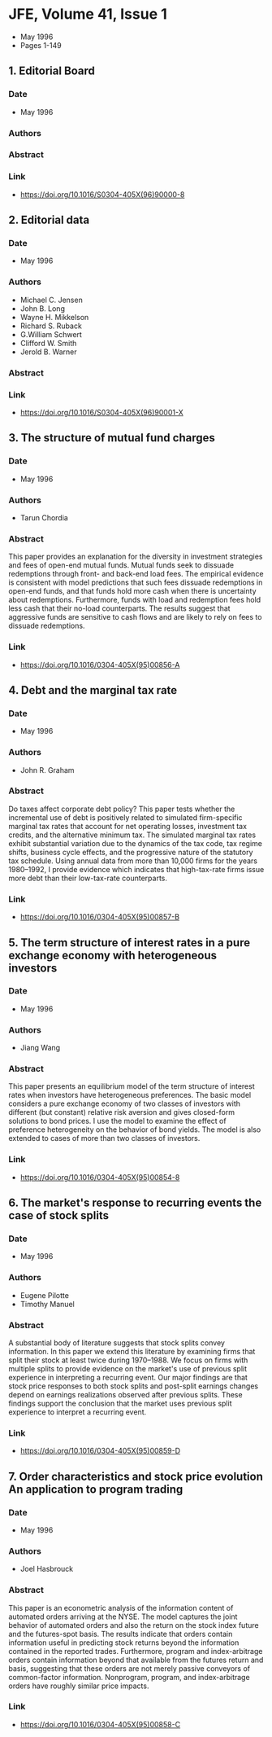 # JFE, Volume 41, Issue 1
- May 1996
- Pages 1-149

## 1. Editorial Board
### Date
- May 1996
### Authors
### Abstract

### Link
- https://doi.org/10.1016/S0304-405X(96)90000-8

## 2. Editorial data
### Date
- May 1996
### Authors
- Michael C. Jensen
- John B. Long
- Wayne H. Mikkelson
- Richard S. Ruback
- G.William Schwert
- Clifford W. Smith
- Jerold B. Warner
### Abstract

### Link
- https://doi.org/10.1016/S0304-405X(96)90001-X

## 3. The structure of mutual fund charges
### Date
- May 1996
### Authors
- Tarun Chordia
### Abstract
This paper provides an explanation for the diversity in investment strategies and fees of open-end mutual funds. Mutual funds seek to dissuade redemptions through front- and back-end load fees. The empirical evidence is consistent with model predictions that such fees dissuade redemptions in open-end funds, and that funds hold more cash when there is uncertainty about redemptions. Furthermore, funds with load and redemption fees hold less cash that their no-load counterparts. The results suggest that aggressive funds are sensitive to cash flows and are likely to rely on fees to dissuade redemptions.
### Link
- https://doi.org/10.1016/0304-405X(95)00856-A

## 4. Debt and the marginal tax rate
### Date
- May 1996
### Authors
- John R. Graham
### Abstract
Do taxes affect corporate debt policy? This paper tests whether the incremental use of debt is positively related to simulated firm-specific marginal tax rates that account for net operating losses, investment tax credits, and the alternative minimum tax. The simulated marginal tax rates exhibit substantial variation due to the dynamics of the tax code, tax regime shifts, business cycle effects, and the progressive nature of the statutory tax schedule. Using annual data from more than 10,000 firms for the years 1980–1992, I provide evidence which indicates that high-tax-rate firms issue more debt than their low-tax-rate counterparts.
### Link
- https://doi.org/10.1016/0304-405X(95)00857-B

## 5. The term structure of interest rates in a pure exchange economy with heterogeneous investors
### Date
- May 1996
### Authors
- Jiang Wang
### Abstract
This paper presents an equilibrium model of the term structure of interest rates when investors have heterogeneous preferences. The basic model considers a pure exchange economy of two classes of investors with different (but constant) relative risk aversion and gives closed-form solutions to bond prices. I use the model to examine the effect of preference heterogeneity on the behavior of bond yields. The model is also extended to cases of more than two classes of investors.
### Link
- https://doi.org/10.1016/0304-405X(95)00854-8

## 6. The market's response to recurring events the case of stock splits
### Date
- May 1996
### Authors
- Eugene Pilotte
- Timothy Manuel
### Abstract
A substantial body of literature suggests that stock splits convey information. In this paper we extend this literature by examining firms that split their stock at least twice during 1970–1988. We focus on firms with multiple splits to provide evidence on the market's use of previous split experience in interpreting a recurring event. Our major findings are that stock price responses to both stock splits and post-split earnings changes depend on earnings realizations observed after previous splits. These findings support the conclusion that the market uses previous split experience to interpret a recurring event.
### Link
- https://doi.org/10.1016/0304-405X(95)00859-D

## 7. Order characteristics and stock price evolution An application to program trading
### Date
- May 1996
### Authors
- Joel Hasbrouck
### Abstract
This paper is an econometric analysis of the information content of automated orders arriving at the NYSE. The model captures the joint behavior of automated orders and also the return on the stock index future and the futures-spot basis. The results indicate that orders contain information useful in predicting stock returns beyond the information contained in the reported trades. Furthermore, program and index-arbitrage orders contain information beyond that available from the futures return and basis, suggesting that these orders are not merely passive conveyors of common-factor information. Nonprogram, program, and index-arbitrage orders have roughly similar price impacts.
### Link
- https://doi.org/10.1016/0304-405X(95)00858-C

